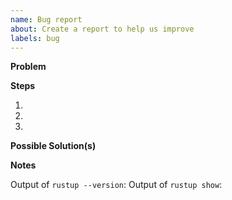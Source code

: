 ```yaml
---
name: Bug report
about: Create a report to help us improve
labels: bug
---
```


<!-- Thanks for filing a 🐛 bug report 😄! -->

**Problem**
<!-- A clear and concise description of what the bug is. -->
<!-- including what currently happens and what you expected to happen. -->

**Steps**
<!-- The steps to reproduce the bug. -->
1.
2.
3.

**Possible Solution(s)**
<!-- Not obligatory, but suggest a fix/reason for the bug, -->
<!-- or ideas how to implement the addition or change -->

**Notes**

Output of `rustup --version`:
Output of `rustup show`:
